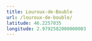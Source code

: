 ```yaml
---
title: Louroux-de-Bouble
url: /louroux-de-bouble/
latitude: 46.2257035
longitude: 2.9792582000000003
---
```

